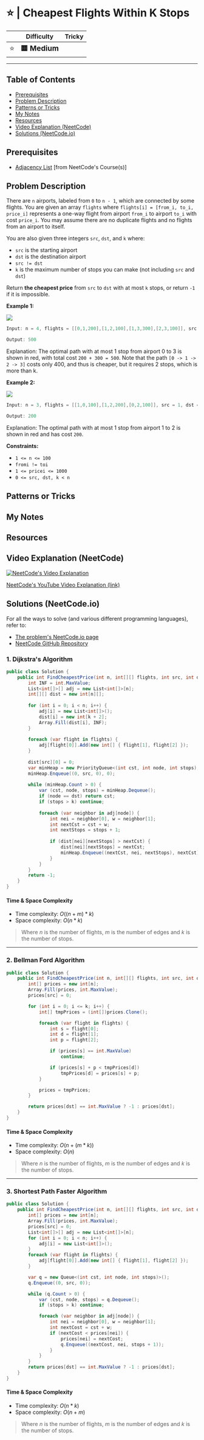 # ⭐ | Cheapest Flights Within K Stops

|   | Difficulty | Tricky |
|---|------------|--------|
| <big>⭐<big> | <big>**🟨 Medium**</big> | <big></big> |


---

## Table of Contents

- [Prerequisites](#prerequisites)
- [Problem Description](#problem-description)
- [Patterns or Tricks](#patterns-or-tricks)
- [My Notes](#my-notes)
- [Resources](#resources)
- [Video Explanation (NeetCode)](#video-explanation-neetcode)
- [Solutions (NeetCode.io)](#solutions-neetcodeio)
    


## Prerequisites
- [Adjacency List](https://neetcode.io/courses/dsa-for-beginners/31) [from NeetCode's Course(s)]


## Problem Description
There are `n` airports, labeled from `0` to `n - 1`, which are connected by some flights. You are given an array `flights` where `flights[i] = [from_i, to_i, price_i]` represents a one-way flight from airport `from_i` to airport `to_i` with cost `price_i`. You may assume there are no duplicate flights and no flights from an airport to itself.

You are also given three integers `src`, `dst`, and `k` where:

* `src` is the starting airport
* `dst` is the destination airport
* `src != dst`
* `k` is the maximum number of stops you can make (not including `src` and `dst`)

Return **the cheapest price** from `src` to `dst` with at most `k` stops, or return `-1` if it is impossible.

**Example 1:**

![](https://imagedelivery.net/CLfkmk9Wzy8_9HRyug4EVA/e272e71f-c38b-4db8-3c4e-1158418d2a00/public)

```java
Input: n = 4, flights = [[0,1,200],[1,2,100],[1,3,300],[2,3,100]], src = 0, dst = 3, k = 1

Output: 500
```

Explanation:
The optimal path with at most 1 stop from airport 0 to 3 is shown in red, with total cost `200 + 300 = 500`.
Note that the path `[0 -> 1 -> 2 -> 3]` costs only 400, and thus is cheaper, but it requires 2 stops, which is more than k.

**Example 2:**

![](https://imagedelivery.net/CLfkmk9Wzy8_9HRyug4EVA/93e910ee-378d-4ac8-93e0-471df7ccf600/public)

```java
Input: n = 3, flights = [[1,0,100],[1,2,200],[0,2,100]], src = 1, dst = 2, k = 1

Output: 200
```

Explanation:
The optimal path with at most 1 stop from airport 1 to 2 is shown in red and has cost `200`.

**Constraints:**
* `1 <= n <= 100`
* `fromi != toi`
* `1 <= pricei <= 1000`
* `0 <= src, dst, k < n`


## Patterns or Tricks
<!-- This section is for any patterns or tricks noticed/spotted when solving the question which we can use as an indication of using the same approach(es) used here when facing another problems somewhat like this. -->

## My Notes


## Resources


## Video Explanation (NeetCode)
[![NeetCode's Video Explanation](https://img.youtube.com/vi/5eIK3zUdYmE/0.jpg)](https://www.youtube.com/watch?v=5eIK3zUdYmE)

[NeetCode's YouTube Video Explanation (link)](https://www.youtube.com/watch?v=5eIK3zUdYmE)


## Solutions (NeetCode.io)
For all the ways to solve (and various different programming languages), refer to:
- [The problem's NeetCode.io page](https://neetcode.io/problems/cheapest-flight-path)
- [NeetCode GitHub Repository](https://github.com/neetcode-gh/leetcode)

### 1. Dijkstra's Algorithm






```csharp
public class Solution {
    public int FindCheapestPrice(int n, int[][] flights, int src, int dst, int k) {
        int INF = int.MaxValue;
        List<int[]>[] adj = new List<int[]>[n];
        int[][] dist = new int[n][];
        
        for (int i = 0; i < n; i++) {
            adj[i] = new List<int[]>();
            dist[i] = new int[k + 2];
            Array.Fill(dist[i], INF);
        }
        
        foreach (var flight in flights) {
            adj[flight[0]].Add(new int[] { flight[1], flight[2] });
        }
        
        dist[src][0] = 0;
        var minHeap = new PriorityQueue<(int cst, int node, int stops), int>();
        minHeap.Enqueue((0, src, 0), 0);
        
        while (minHeap.Count > 0) {
            var (cst, node, stops) = minHeap.Dequeue();
            if (node == dst) return cst;
            if (stops > k) continue;
            
            foreach (var neighbor in adj[node]) {
                int nei = neighbor[0], w = neighbor[1];
                int nextCst = cst + w;
                int nextStops = stops + 1;
                
                if (dist[nei][nextStops] > nextCst) {
                    dist[nei][nextStops] = nextCst;
                    minHeap.Enqueue((nextCst, nei, nextStops), nextCst);
                }
            }
        }
        return -1;
    }
}
```




#### Time & Space Complexity

* Time complexity: $O((n + m) * k)$
* Space complexity: $O(n * k)$

> Where $n$ is the number of flights, $m$ is the number of edges and $k$ is the number of stops.

---

### 2. Bellman Ford Algorithm






```csharp
public class Solution {
    public int FindCheapestPrice(int n, int[][] flights, int src, int dst, int k) {
        int[] prices = new int[n];
        Array.Fill(prices, int.MaxValue);
        prices[src] = 0;

        for (int i = 0; i <= k; i++) {
            int[] tmpPrices = (int[])prices.Clone();

            foreach (var flight in flights) {
                int s = flight[0];
                int d = flight[1];
                int p = flight[2];

                if (prices[s] == int.MaxValue)
                    continue;

                if (prices[s] + p < tmpPrices[d])
                    tmpPrices[d] = prices[s] + p;
            }

            prices = tmpPrices;
        }

        return prices[dst] == int.MaxValue ? -1 : prices[dst];
    }
}
```




#### Time & Space Complexity

* Time complexity: $O(n + (m * k))$
* Space complexity: $O(n)$

> Where $n$ is the number of flights, $m$ is the number of edges and $k$ is the number of stops.

---

### 3. Shortest Path Faster Algorithm






```csharp
public class Solution {
    public int FindCheapestPrice(int n, int[][] flights, int src, int dst, int k) {
        int[] prices = new int[n];
        Array.Fill(prices, int.MaxValue);
        prices[src] = 0;
        List<int[]>[] adj = new List<int[]>[n];
        for (int i = 0; i < n; i++) {
            adj[i] = new List<int[]>();
        }
        foreach (var flight in flights) {
            adj[flight[0]].Add(new int[] { flight[1], flight[2] });
        }

        var q = new Queue<(int cst, int node, int stops)>();
        q.Enqueue((0, src, 0));

        while (q.Count > 0) {
            var (cst, node, stops) = q.Dequeue();
            if (stops > k) continue;

            foreach (var neighbor in adj[node]) {
                int nei = neighbor[0], w = neighbor[1];
                int nextCost = cst + w;
                if (nextCost < prices[nei]) {
                    prices[nei] = nextCost;
                    q.Enqueue((nextCost, nei, stops + 1));
                }
            }
        }
        return prices[dst] == int.MaxValue ? -1 : prices[dst];
    }
}
```




#### Time & Space Complexity

* Time complexity: $O(n * k)$
* Space complexity: $O(n + m)$

> Where $n$ is the number of flights, $m$ is the number of edges and $k$ is the number of stops.
